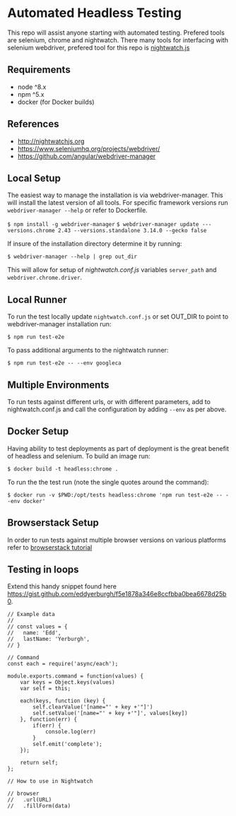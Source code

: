 # Automated Headless Testing

This repo will assist anyone starting with automated testing. Prefered tools are selenium, chrome and nightwatch.
There many tools for interfacing with selenium webdriver, prefered tool for this repo is [nightwatch.js](http://nightwatchjs.org/)

## Requirements

- node ^8.x
- npm ^5.x
- docker (for Docker builds)

## References

- http://nightwatchjs.org
- https://www.seleniumhq.org/projects/webdriver/
- https://github.com/angular/webdriver-manager

## Local Setup

The easiest way to manage the installation is via webdriver-manager. This will install the latest version of all tools.
For specific framework versions run `webdriver-manager --help` or refer to Dockerfile.

`$ npm install -g webdriver-manager`
`$ webdriver-manager update ---versions.chrome 2.43 --versions.standalone 3.14.0 --gecko false`

If insure of the installation directory determine it by running:

`$ webdriver-manager --help | grep out_dir`

This will allow for setup of *nightwatch.conf.js* variables `server_path` and `webdriver.chrome.driver`.

## Local Runner 

To run the test locally update `nightwatch.conf.js` or set OUT_DIR to point to webdriver-manager installation run:

`$ npm run test-e2e`

To pass additional arguments to the nightwatch runner:

`$ npm run test-e2e -- --env googleca`

## Multiple Environments

To run tests against different urls, or with different parameters, add to nightwatch.conf.js and call the configuration by 
adding `--env` as per above. 

## Docker Setup

Having ability to test deployments as part of deployment is the great benefit of headless and selenium. To build an image run:

`$ docker build -t headless:chrome .`

To run the the test run (note the single quotes around the command):

`$ docker run -v $PWD:/opt/tests headless:chrome 'npm run test-e2e -- --env docker'`

## Browserstack Setup

In order to run tests against multiple browser versions on various platforms refer to [browserstack tutorial](https://www.browserstack.com/automate/nightwatch)

## Testing in loops

Extend this handy snippet found here https://gist.github.com/eddyerburgh/f5e1878a346e8ccfbba0bea6678d25b0. 

```
// Example data
//
// const values = {
//   name: 'Edd',
//   lastName: 'Yerburgh',
// }

// Command
const each = require('async/each');

module.exports.command = function(values) {
    var keys = Object.keys(values)
    var self = this;

    each(keys, function (key) {
        self.clearValue('[name="' + key +'"]')
        self.setValue('[name="' + key +'"]', values[key])
    }, function(err) {
        if(err) {
            console.log(err)
        }
        self.emit('complete');
    });

    return self;
};

// How to use in Nightwatch

// browser
//   .url(URL)
//   .fillForm(data)
```
